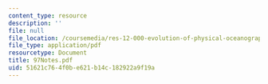 ```yaml
---
content_type: resource
description: ''
file: null
file_location: /coursemedia/res-12-000-evolution-of-physical-oceanography-spring-2007/51621c764f0be621b14c182922a9f19a_97Notes.pdf
file_type: application/pdf
resourcetype: Document
title: 97Notes.pdf
uid: 51621c76-4f0b-e621-b14c-182922a9f19a
---
```

